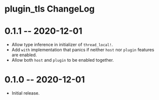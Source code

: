 # plugin_tls ChangeLog

# 0.1.1  -- 2020-12-01
* Allow type inference in initializer of `thread_local!`.
* Add `with` implementation that panics if neither `host` nor `plugin` features
  are enabled.
* Allow both `host` and `plugin` to be enabled together.

# 0.1.0  -- 2020-12-01
* Initial release.
